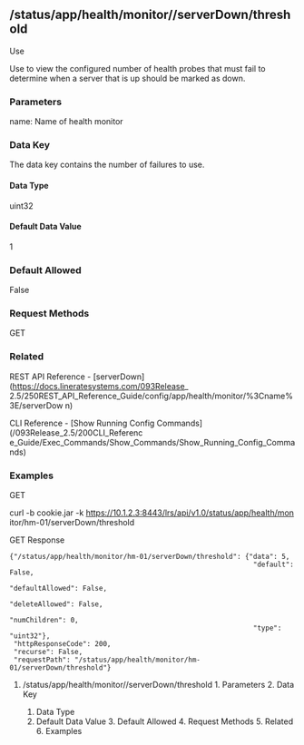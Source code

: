 ## /status/app/health/monitor/<name>/serverDown/threshold

Use

Use to view the configured number of health probes that must fail to determine
when a server that is up should be marked as down.

### Parameters

name: Name of health monitor

### Data Key

The data key contains the number of failures to use.

#### Data Type

uint32

#### Default Data Value

1

### Default Allowed

False

### Request Methods

GET

### Related

REST API Reference - [serverDown](https://docs.lineratesystems.com/093Release_
2.5/250REST_API_Reference_Guide/config/app/health/monitor/%3Cname%3E/serverDow
n)

CLI Reference - [Show Running Config Commands](/093Release_2.5/200CLI_Referenc
e_Guide/Exec_Commands/Show_Commands/Show_Running_Config_Commands)

### Examples

GET

curl -b cookie.jar -k https://10.1.2.3:8443/lrs/api/v1.0/status/app/health/mon
itor/hm-01/serverDown/threshold

GET Response

    
    
    {"/status/app/health/monitor/hm-01/serverDown/threshold": {"data": 5,
                                                                "default": False,
                                                                "defaultAllowed": False,
                                                                "deleteAllowed": False,
                                                                "numChildren": 0,
                                                                "type": "uint32"},
     "httpResponseCode": 200,
     "recurse": False,
     "requestPath": "/status/app/health/monitor/hm-01/serverDown/threshold"}
    

  1. /status/app/health/monitor/<name>/serverDown/threshold
    1. Parameters
    2. Data Key
      1. Data Type
      2. Default Data Value
    3. Default Allowed
    4. Request Methods
    5. Related
    6. Examples


